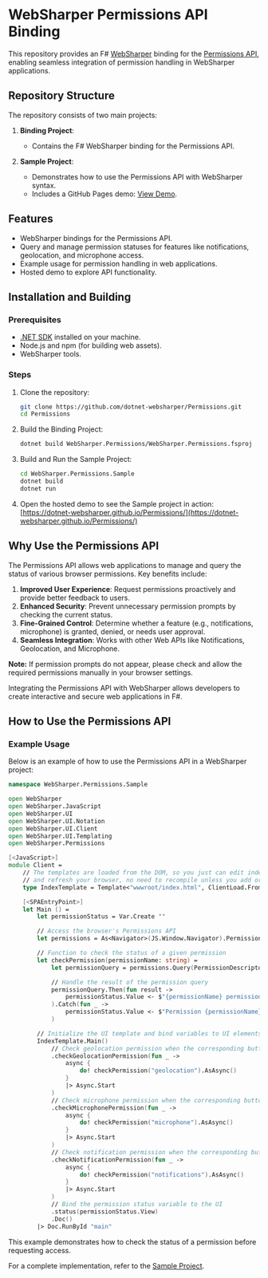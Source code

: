 # WebSharper Permissions API Binding

This repository provides an F# [WebSharper](https://websharper.com/) binding for the [Permissions API](https://developer.mozilla.org/en-US/docs/Web/API/Permissions_API), enabling seamless integration of permission handling in WebSharper applications.

## Repository Structure

The repository consists of two main projects:

1. **Binding Project**:

   - Contains the F# WebSharper binding for the Permissions API.

2. **Sample Project**:
   - Demonstrates how to use the Permissions API with WebSharper syntax.
   - Includes a GitHub Pages demo: [View Demo](https://dotnet-websharper.github.io/Permissions/).

## Features

- WebSharper bindings for the Permissions API.
- Query and manage permission statuses for features like notifications, geolocation, and microphone access.
- Example usage for permission handling in web applications.
- Hosted demo to explore API functionality.

## Installation and Building

### Prerequisites

- [.NET SDK](https://dotnet.microsoft.com/download) installed on your machine.
- Node.js and npm (for building web assets).
- WebSharper tools.

### Steps

1. Clone the repository:

   ```bash
   git clone https://github.com/dotnet-websharper/Permissions.git
   cd Permissions
   ```

2. Build the Binding Project:

   ```bash
   dotnet build WebSharper.Permissions/WebSharper.Permissions.fsproj
   ```

3. Build and Run the Sample Project:

   ```bash
   cd WebSharper.Permissions.Sample
   dotnet build
   dotnet run
   ```

4. Open the hosted demo to see the Sample project in action:
   [https://dotnet-websharper.github.io/Permissions/](https://dotnet-websharper.github.io/Permissions/)

## Why Use the Permissions API

The Permissions API allows web applications to manage and query the status of various browser permissions. Key benefits include:

1. **Improved User Experience**: Request permissions proactively and provide better feedback to users.
2. **Enhanced Security**: Prevent unnecessary permission prompts by checking the current status.
3. **Fine-Grained Control**: Determine whether a feature (e.g., notifications, microphone) is granted, denied, or needs user approval.
4. **Seamless Integration**: Works with other Web APIs like Notifications, Geolocation, and Microphone.

**Note:** If permission prompts do not appear, please check and allow the required permissions manually in your browser settings.

Integrating the Permissions API with WebSharper allows developers to create interactive and secure web applications in F#.

## How to Use the Permissions API

### Example Usage

Below is an example of how to use the Permissions API in a WebSharper project:

```fsharp
namespace WebSharper.Permissions.Sample

open WebSharper
open WebSharper.JavaScript
open WebSharper.UI
open WebSharper.UI.Notation
open WebSharper.UI.Client
open WebSharper.UI.Templating
open WebSharper.Permissions

[<JavaScript>]
module Client =
    // The templates are loaded from the DOM, so you just can edit index.html
    // and refresh your browser, no need to recompile unless you add or remove holes.
    type IndexTemplate = Template<"wwwroot/index.html", ClientLoad.FromDocument>

    [<SPAEntryPoint>]
    let Main () =
        let permissionStatus = Var.Create ""

        // Access the browser's Permissions API
        let permissions = As<Navigator>(JS.Window.Navigator).Permissions

        // Function to check the status of a given permission
        let checkPermission(permissionName: string) =
            let permissionQuery = permissions.Query(PermissionDescriptor(name = permissionName))

            // Handle the result of the permission query
            permissionQuery.Then(fun result ->
                permissionStatus.Value <- $"{permissionName} permission: {result.State}"
            ).Catch(fun _ ->
                permissionStatus.Value <- $"Permission {permissionName} not supported"
            )

        // Initialize the UI template and bind variables to UI elements
        IndexTemplate.Main()
            // Check geolocation permission when the corresponding button is clicked
            .checkGeolocationPermission(fun _ ->
                async {
                    do! checkPermission("geolocation").AsAsync()
                }
                |> Async.Start
            )
            // Check microphone permission when the corresponding button is clicked
            .checkMicrophonePermission(fun _ ->
                async {
                    do! checkPermission("microphone").AsAsync()
                }
                |> Async.Start
            )
            // Check notification permission when the corresponding button is clicked
            .checkNotificationPermission(fun _ ->
                async {
                    do! checkPermission("notifications").AsAsync()
                }
                |> Async.Start
            )
            // Bind the permission status variable to the UI
            .status(permissionStatus.View)
            .Doc()
        |> Doc.RunById "main"
```

This example demonstrates how to check the status of a permission before requesting access.

For a complete implementation, refer to the [Sample Project](https://dotnet-websharper.github.io/Permissions/).
